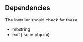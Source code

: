 

Dependencies
------------

The installer should check for these.

* mbstring
* exif (.so in php.ini)
